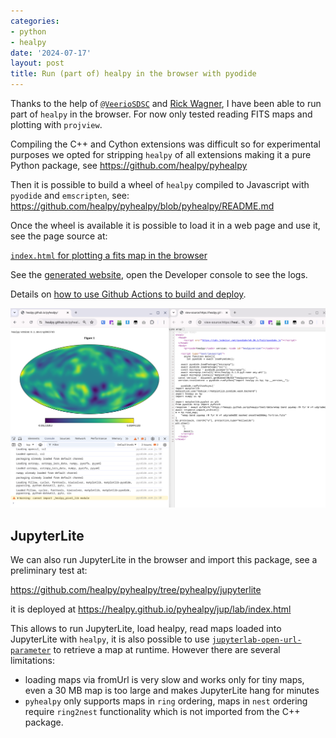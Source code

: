 ```yaml
---
categories:
- python
- healpy
date: '2024-07-17'
layout: post
title: Run (part of) healpy in the browser with pyodide
---
```


Thanks to the help of [`@VeerioSDSC`](https://github.com/VeerioSDSC) and [Rick Wagner](https://github.com/rpwagner), I have been able to run part of `healpy` in the browser.
For now only tested reading FITS maps and plotting with `projview`.

Compiling the C++ and Cython extensions was difficult so for experimental purposes we opted for stripping `healpy` of all extensions making it a pure Python package, see <https://github.com/healpy/pyhealpy>

Then it is possible to build a wheel of `healpy` compiled to Javascript with `pyodide` and `emscripten`, see: 
<https://github.com/healpy/pyhealpy/blob/pyhealpy/README.md>

Once the wheel is available it is possible to load it in a web page and use it,
see the page source at:

[`index.html` for plotting a fits map in the browser](https://github.com/healpy/pyhealpy/blob/pyhealpy/index.html)

See the [generated website](https://healpy.github.io/pyhealpy/), open the Developer console to see the logs.

Details on [how to use Github Actions to build and deploy](https://github.com/healpy/pyhealpy/blob/pyhealpy/.github/workflows/pyodide.yml).

![Screenshot](healpy_pyodide_screenshot.png)

## JupyterLite

We can also run JupyterLite in the browser and import this package, see a preliminary test at:

<https://github.com/healpy/pyhealpy/tree/pyhealpy/jupyterlite>

it is deployed at <https://healpy.github.io/pyhealpy/jup/lab/index.html>

This allows to run JupyterLite, load healpy, read maps loaded into JupyterLite with `healpy`, it is also possible to use [`jupyterlab-open-url-parameter`](https://jupyterlab-contrib.github.io/jupyterlab-open-url-parameter.html) to retrieve a map at runtime. However there are several limitations:

* loading maps via fromUrl is very slow and works only for tiny maps, even a 30 MB map is too large and makes JupyterLite hang for minutes
* `pyhealpy` only supports maps in `ring` ordering, maps in `nest` ordering require `ring2nest` functionality which is not imported from the C++ package.
